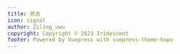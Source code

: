 ```yaml
---
title: 状态
icon: signal
author: Ziling_uwu
copyright: Copyright © 2023 Iridescent
footer: Powered by Vuepress with vuepress-theme-hope
---
```

